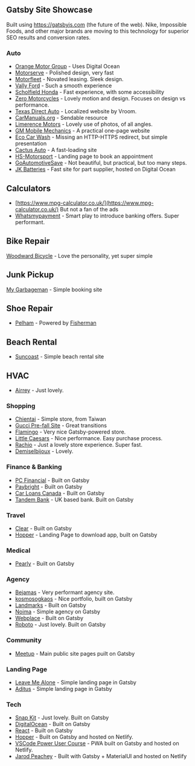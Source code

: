 ## Gatsby Site Showcase
Built using https://gatsbyjs.com (the future of the web). Nike, Impossible Foods, and other major brands are moving to this technology for superior SEO results and conversion rates.

### Auto
- [Orange Motor Group](https://www.orangemotorgroup.com.au) - Uses Digital Ocean
- [Motorserve](https://motorserve.com.au) - Polished design, very fast
- [Motorfleet](https://motorfleet.com.au) - Novated leasing. Sleek design.
- [Vally Ford](https://valleyford.ca) - Such a smooth experience
- [Scholfield Honda](https://www.scholfieldhonda.com) - Fast experience, with some accessibility
- [Zero Motorcycles](https://www.zeromotorcycles.com) - Lovely motion and design. Focuses on design vs performance.
- [Texas Direct Auto](https://www.texasdirectauto.com) - Localized website by Vroom. 
- [CarManuals.org](https://carmanuals.org) - Sendable resource
- [Limerence Motors](limerencemotors.com) - Lovely use of photos, of all angles. 
- [GM Mobile Mechanics](gmmobilemechanics.co.uk) - A practical one-page website 
- [Eco Car Wash](https://ecocarwash.co.nz) - Missing an HTTP-HTTPS redirect, but simple presentation
- [Cactus Auto](https://www.cactusauto.com) - A fast-loading site
- [HS-Motorsport](https://hs-motorsport.com) - Landing page to book an appointment
- [GoAutomotiveSave](https://goautomotivesave.com) - Not beautiful, but practical, but too many steps.
- [JK Batteries](https://jkautoparts.com.au) - Fast site for part supplier, hosted on Digital Ocean

## Calculators
- [https://www.mpg-calculator.co.uk/](https://www.mpg-calculator.co.uk/) But not a fan of the ads
- [Whatsmypayment](whatsmypayment.com) - Smart play to introduce banking offers. Super performant.

## Bike Repair
[Woodward Bicycle](woodwardbicycle.co) - Love the personality, yet super simple

## Junk Pickup
[My Garbageman](https://www.mygarbageman.com) - Simple booking site

## Shoe Repair
- [Pelham](pelhamshoerepair.co) - Powered by [Fisherman](https://gofisherman.com/)

## Beach Rental
- [Suncoast](https://suncoastbeachservice.com/) - Simple beach rental site

## HVAC
- [Airrey](https://www.airreyservice.com) - Just lovely.

### Shopping
- [Chientai](https://www.chientai.com.tw) - Simple store, from Taiwan
- [Gucci Pre-fall Site](https://prefall.gucci.com/man) - Great transitions
- [Flamingo](https://www.shopflamingo.com) - Very nice Gatsby-powered store. 
- [Little Caesars](https://littlecaesars.com/en-us/order/pickup) - Nice performance. Easy purchase process.
- [Rachio](https://rachio.com/products/) - Just a lovely store experience. Super fast. 
- [Demiselbijoux](https://demiselbijoux.com/shop/category/barettes) - Lovely. 

### Finance & Banking
- [PC Financial](https://www.pcfinancial.ca/) - Built on Gatsby
- [Paybright](https://paybright.com) - Built on Gatsby
- [Car Loans Canada](https://www.carloanscanada.com) - Built on Gatsby
- [Tandem Bank](https://www.tandem.co.uk) - UK based bank. Built on Gatsby

### Travel
- [Clear](https://www.clearme.com/) - Built on Gatsby
- [Hopper](https://www.hopper.com/) - Landing Page to download app, built on Gatsby

### Medical
- [Pearly](https://www.pearlyplan.com) - Built on Gatsby

### Agency
- [Bejamas](https://bejamas.io) - Very performant agency site. 
- [kosmosogkaos](https://www.kosmosogkaos.is) - Nice portfolio, built on Gatsby
- [Landmarks](https://www.landmarks.ro) - Built on Gatsby
- [Noima](https://www.noima.xyz) - Simple agency on Gatsby
- [Webplace](https://www.webplace.com.au) - Built on Gatsby
- [Roboto](https://roboto.studio/projects) - Just lovely. Built on Gatsby


### Community
- [Meetup](https://www.meetup.com) - Main public site pages puilt on Gatsby

### Landing Page
- [Leave Me Alone](https://www.leavemealone.app) - Simple landing page in Gatsby
- [Aditus](https://www.aditus.io) - Simple landing page in Gatsby

### Tech
- [Snap Kit](https://kit.snapchat.com) - Just lovely. Built on Gatsby
- [DigitalOcean](https://www.digitalocean.com) - Built on Gatsby
- [React](https://reactjs.org/) - Built on Gatsby
- [Hopper](https://travel.hopper.com/) - Built on Gatsby and hosted on Netlify.
- [VSCode Power User Course](https://vscode.pro/) - PWA built on Gatsby and hosted on Netlify.
- [Jarod Peachey](https://jarodpeachey.netlify.com) - Built with Gatsby + MaterialUI and hosted on Netlify
